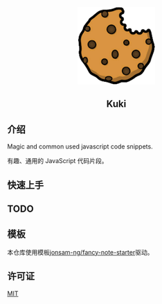 <p align="center"><a href="https://jonsam-ng.github.io/fancy-note-starter/" target="_blank" rel="noopener noreferrer"><img width="180" src="/docs/.vuepress/public/img/logo.png" alt="logo"></a></p>

<h2 align="center">Kuki</h2>

## 介绍

Magic and common used javascript code snippets.

有趣、通用的 JavaScript 代码片段。

## 快速上手

## TODO

## 模板

本仓库使用模板[jonsam-ng/fancy-note-starter](https://github.com/jonsam-ng/fancy-note-starter)驱动。

## 许可证

[MIT](./LICENSE)
